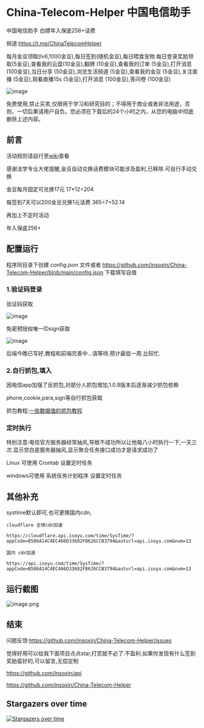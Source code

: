 
# China-Telecom-Helper 中国电信助手
中国电信助手 白嫖年入保底256+话费

频道:https://t.me/ChinaTelecomHelper

每月金豆领取(lv6,1000金豆),每日签到(随机金豆),每日喂食宠物.每日登录奖励领取(5金豆),查看我的云盘(10金豆),翻牌 (10金豆),查看我的订单 (5金豆),打开消息 (100金豆),当日分享 (50金豆),浏览生活频道 (5金豆),查看我的金豆 (5金豆),关注直播 (5金豆),观看直播15s (5金豆),打开消息 (100金豆),答问卷 (100金豆)

![image](https://user-images.githubusercontent.com/19371836/219005361-cc37d88c-83f3-4317-876e-9c9d65e9e806.png)



免费使用,禁止买卖,仅限用于学习和研究目的；不得用于商业或者非法用途，否则，一切后果请用户自负。您必须在下载后的24个小时之内，从您的电脑中彻底删除上述内容。

## 前言


活动规则请自行至[wiki](https://github.com/insoxin/China-Telecom-Helper/wiki)查看

感谢法学专业大佬提醒,金豆自动兑换话费模块可能涉及盈利,已移除.可自行手动兑换

金豆每月固定可兑换17元 17*12=204

每签到7天可以200金豆兑换1元话费 365÷7=52.14

再加上不定时活动

年入保底256+


## 配置运行

程序同目录下创建 config.json 文件或者 https://github.com/insoxin/China-Telecom-Helper/blob/main/config.json 下载填写自值


### 1.验证码登录

验证码获取

![image](https://user-images.githubusercontent.com/19371836/217848074-11a64ba4-ef49-40ba-9524-481f87bc9ad0.png)

免密预授权唯一IDsign获取

![image](https://user-images.githubusercontent.com/19371836/217848451-dc82e619-8527-4ee1-a476-ba1ba87108c7.png)



后端今晚已写好,教程和前端完善中...请等待.预计最低一周.比较忙.

### 2.自行抓包,填入 

因电信app加强了反抓包,对部分人抓包增加,1.0.8版本后逐渐减少抓包依赖


phone,cookie,para,sign等自行抓包获取

抓包教程:[一些数据值的抓包教程](https://github.com/insoxin/China-Telecom-Helper/wiki/%E4%B8%80%E4%BA%9B%E6%95%B0%E6%8D%AE%E5%80%BC%E7%9A%84%E6%8A%93%E5%8C%85%E6%95%99%E7%A8%8B)

### 定时执行

特别注意:电信官方服务器经常抽风,导致不成功所以让他每八小时执行一下,一天三次.显示空白是服务器抽风,显示聚合任务接口成功才是请求成功了

Linux 可使用 Crontab 设置定时任务

windows可使用 系统任务计划程序 设置定时任务



## 其他补充

systime默认即可,也可更换国内cdn,

```
cloudflare 全球cdn加速  

https://cloudflare.api.isoyu.com/time/SysTime/?appCode=B586A14C4EC466D33682F8626CCB3794&auturl=api.isoyu.com&num=13

国内 cdn加速

https://api.isoyu.com/time/SysTime/?appCode=B586A14C4EC466D33682F8626CCB3794&auturl=api.isoyu.com&num=13
```

## 运行截图

![image.png](https://pic.rmb.bdstatic.com/bjh/7367f58ef56656fac3c1ed462e658bb9.png)


## 结束

问题反馈:https://github.com/insoxin/China-Telecom-Helper/issues

觉得好用可以给我下面项目点点star,打赏就不必了.不盈利.如果你发现有什么签到奖励蛮好的,可以留言,无偿定制

https://github.com/insoxin/api

https://github.com/insoxin/China-Telecom-Helper



## Stargazers over time

[![Stargazers over time](https://starchart.cc/insoxin/China-Telecom-Helper.svg)](https://starchart.cc/insoxin/China-Telecom-Helper)

